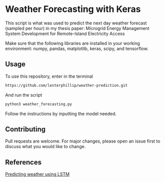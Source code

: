 # Weather Forecasting with Keras

This script is what was used to predict the next day weather forecast (sampled per hour) in my thesis paper: Microgrid Energy Management System Development for Remote-Island Electricity Access

Make sure that the following libraries are installed in your working environment: numpy, pandas, matplotlib, keras, scipy, and tensorflow.

## Usage

To use this repository, enter in the terminal

```bash
https://github.com/lesterphillip/weather-prediction.git
```
And run the script

```bash
python3 weather_forecasting.py
```

Follow the instructions by inputting the model needed.

## Contributing
Pull requests are welcome. For major changes, please open an issue first to discuss what you would like to change.

## References
[Predicting weather using LSTM](https://www.rs-online.com/designspark/predicting-weather-using-lstm)